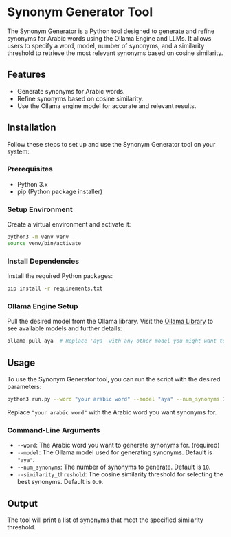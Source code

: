# Synonym Generator Tool

The Synonym Generator is a Python tool designed to generate and refine synonyms for Arabic words using the Ollama Engine and LLMs. It allows users to specify a word, model, number of synonyms, and a similarity threshold to retrieve the most relevant synonyms based on cosine similarity.

## Features

- Generate synonyms for Arabic words.
- Refine synonyms based on cosine similarity.
- Use the Ollama engine model for accurate and relevant results.

## Installation

Follow these steps to set up and use the Synonym Generator tool on your system:

### Prerequisites

- Python 3.x
- pip (Python package installer)

### Setup Environment

Create a virtual environment and activate it:

```bash
python3 -m venv venv
source venv/bin/activate
```

### Install Dependencies

Install the required Python packages:

```bash
pip install -r requirements.txt
```

### Ollama Engine Setup

Pull the desired model from the Ollama library. Visit the [Ollama Library](https://ollama.com/library) to see available models and further details:

```bash
ollama pull aya  # Replace 'aya' with any other model you might want to use
```

## Usage

To use the Synonym Generator tool, you can run the script with the desired parameters:

```bash
python3 run.py --word "your arabic word" --model "aya" --num_synonyms 10 --similarity_threshold 0.9
```

Replace `"your arabic word"` with the Arabic word you want synonyms for.

### Command-Line Arguments

- `--word`: The Arabic word you want to generate synonyms for. (required)
- `--model`: The Ollama model used for generating synonyms. Default is `"aya"`.
- `--num_synonyms`: The number of synonyms to generate. Default is `10`.
- `--similarity_threshold`: The cosine similarity threshold for selecting the best synonyms. Default is `0.9`.

## Output

The tool will print a list of synonyms that meet the specified similarity threshold.